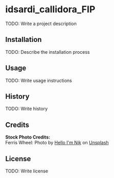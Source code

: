 # idsardi_callidora_FIP

TODO: Write a project description
## Installation
TODO: Describe the installation process
## Usage
TODO: Write usage instructions
## History
TODO: Write history
## Credits
__Stock Photo Credits:__
<br>
Ferris Wheel: Photo by <a href="https://unsplash.com/@helloimnik?utm_source=unsplash&utm_medium=referral&utm_content=creditCopyText">Hello I'm Nik</a> on <a href="https://unsplash.com/s/photos/ferris-wheel?utm_source=unsplash&utm_medium=referral&utm_content=creditCopyText">Unsplash</a>
  

## License
TODO: Write license
